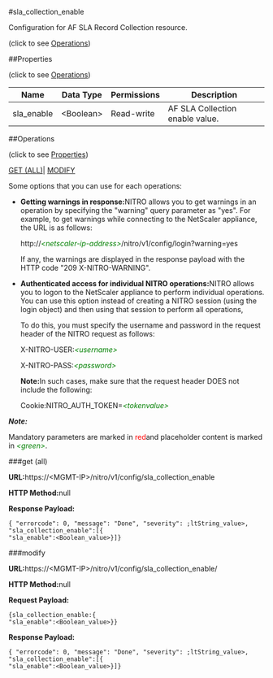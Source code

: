 #sla_collection_enable



Configuration for AF SLA Record Collection resource.

<span>(click to see [Operations](#operations))</span>



##Properties 

<span>(click to see [Operations](#operations))</span>





<table><thead><tr><th>Name</th><th>Data Type</th><th>Permissions</th><th>Description</th></tr></thead><tbody><tr><td>sla_enable</td><td>&lt;Boolean></td><td>Read-write</td><td>AF SLA Collection enable value.</td></tr></tbody></table>

##Operations 

<span>(click to see [Properties](#properties))</span>





[GET (ALL)](#get-all)| [MODIFY](#m)





Some options that you can use for each operations:

<ul><li><p><b>Getting warnings in response:</b>NITRO allows you to get warnings in an operation by specifying the "warning" query parameter as "yes". For example, to get warnings while connecting to the NetScaler appliance, the URL is as follows:</p><p>http://<span style="color:green;font-style:italic;">&lt;netscaler-ip-address&gt;</span>/nitro/v1/config/login?warning=yes</p><p>If any, the warnings are displayed in the response payload with the HTTP code "209 X-NITRO-WARNING".</p></li><li><p><b>Authenticated access for individual NITRO operations:</b>NITRO allows you to logon to the NetScaler appliance to perform individual operations. You can use this option instead of creating a NITRO session (using the login object) and then using that session to perform all operations,</p><p>To do this, you must specify the username and password in the request header of the NITRO request as follows:</p><p>X-NITRO-USER:<span style="color:green;font-style:italic;">&lt;username&gt;</span></p><p>X-NITRO-PASS:<span style="color:green;font-style:italic;">&lt;password&gt;</span></p><p><b>Note:</b>In such cases, make sure that the request header DOES not include the following:</p><p>Cookie:NITRO_AUTH_TOKEN=<span style="color:green;font-style:italic;">&lt;tokenvalue&gt;</span></p></li></ul>







***Note:*** 

Mandatory parameters are marked in <span style="color:#FF0000;">red</span>and placeholder content is marked in <span style="color:green;font-style:italic">&lt;green&gt;</span>.



###get (all)







<b>URL:</b>https://&lt;MGMT-IP&gt;/nitro/v1/config/sla_collection_enable

<b>HTTP Method:</b>null

<b>Response Payload: </b>
```
{ "errorcode": 0, "message": "Done", "severity": ;ltString_value>, "sla_collection_enable":[{
"sla_enable":<Boolean_value>}]}
```







###modify







<b>URL:</b>https://&lt;MGMT-IP&gt;/nitro/v1/config/sla_collection_enable/

<b>HTTP Method:</b>null

<b>Request Payload: </b>
```
{sla_collection_enable:{
"sla_enable":<Boolean_value>}}
```

<b>Response Payload: </b>
```
{ "errorcode": 0, "message": "Done", "severity": ;ltString_value>, "sla_collection_enable":[{
"sla_enable":<Boolean_value>}]}
```







